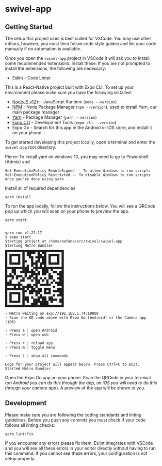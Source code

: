 # swivel-app

## Getting Started

The setup this project uses is best suited for VSCode. You may use other editors, however, you must then follow code style guides and lint your code manually if no automation is available.

Once you open the `swivel-app` project in VSCode it will ask you to install some recommended extensions. Install these. If you are not prompted to install the extensions, the following are necessary:
- Eslint - Code Linter

This is a React-Native project built with Expo CLI. To set up your environment please make sure you have the following installed:
- [NodeJS v12+](https://nodejs.org/en/) - JavaScript Runtime (`node --version`)
- [NPM](https://docs.npmjs.com/) - Node Package Manager (`npm --version`), used to install Yarn, our main package manager
- [Yarn](https://classic.yarnpkg.com/lang/en/docs/install/) - Package Manager (`yarn --version`)
- [Expo CLI](https://docs.expo.dev/workflow/expo-cli/) - Development Tools (`expo-cli --version`)
- Expo Go - Search for this app in the Android or iOS store, and install it on your phone.

To get started developing this project locally, open a terminal and enter the `swivel-app` root directory.

Pierre: To install yarn on windows 10, you may need to go to Powershell (Admin) and 
```
Set-ExecutionPolicy RemoteSigned -- To allow Windows to run scripts 
Set-ExecutionPolicy Restricted -- To disable Windows to run scripts once you're done using yarn
```


Install all of required dependencies
```
yarn install
```

To run the app locally, follow the instructions below. You will see a QRCode pop up which you will scan on your phone to preview the app.

```
yarn start


yarn run v1.22.17
$ expo start
Starting project at /home/nafana/src/swivel/swivel-app
Starting Metro Bundler
▄▄▄▄▄▄▄▄▄▄▄▄▄▄▄▄▄▄▄▄▄▄▄▄▄▄▄
█ ▄▄▄▄▄ █ ██▀▀ █▄▀█ ▄▄▄▄▄ █
█ █   █ █  ▀█ ▀█▀██ █   █ █
█ █▄▄▄█ █▀  █▄█▀▄██ █▄▄▄█ █
█▄▄▄▄▄▄▄█▄█ ▀▄█▄█▄█▄▄▄▄▄▄▄█
█  ██  ▄███▄█▄▀▄ ███ ▀▄▄ ▄█
█▄█▄▀▄▄▄ █ ▄█▀█▀ ▀▀ █▄  ▀██
█ ▄▀ ▀ ▄█ ▀▀▄▀█▄▀▄▀▄▀▀▄ ▀██
███▄▄▄█▄  ▄▄ ▄█▀▄▄▄█▄▀ ▀███
█▄▄▄█▄█▄█▀█▀█▄▀▄▄ ▄▄▄ ▀ ▄▄█
█ ▄▄▄▄▄ █▀ ██▀██▀ █▄█ ▀▀▀██
█ █   █ █▄▄ ▄ ▀▄█▄▄ ▄▄▀ ▀▀█
█ █▄▄▄█ █▀█  ███▄██▄▀█▀▀ ██
█▄▄▄▄▄▄▄█▄▄▄███▄████▄▄▄▄▄▄█

› Metro waiting on exp://192.168.1.74:19000
› Scan the QR code above with Expo Go (Android) or the Camera app (iOS)

› Press a │ open Android
› Press w │ open web

› Press r │ reload app
› Press m │ toggle menu

› Press ? │ show all commands

Logs for your project will appear below. Press Ctrl+C to exit.
Started Metro Bundler
```
Open the Expo Go app on your phone. Scan the QRCode in your terminal (*on Android you can do this through the app, on iOS you will need to do this through your camera app*). A preview of the app will be shown to you.

## Development

Please make sure you are following the coding standards and linting guidelines. Before you push any commits you must check if your code follows all linting checks:

```
yarn lint:fix
```

If you encounter any errors please fix them. Eslint integrates with VSCode and you will see all these errors in your editor directly without having to run this command. If you cannot see these errors, your configuration is not setup properly.


